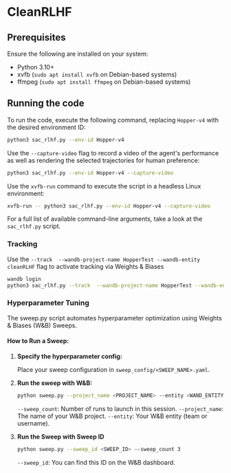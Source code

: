 # CleanRLHF

## Prerequisites

Ensure the following are installed on your system:
- Python 3.10+
- xvfb (`sudo apt install xvfb` on Debian-based systems)
- ffmpeg (`sudo apt install ffmpeg` on Debian-based systems)

## Running the code

To run the code, execute the following command, replacing `Hopper-v4` with the desired environment ID:

```bash
python3 sac_rlhf.py --env-id Hopper-v4
```

Use the `--capture-video` flag to record a video of the agent's performance as well as rendering 
the selected trajectories for human preference:

```bash
python3 sac_rlhf.py --env-id Hopper-v4 --capture-video
```

Use the `xvfb-run` command to execute the script in a headless Linux environment:

```bash
xvfb-run -- python3 sac_rlhf.py --env-id Hopper-v4 --capture-video
```

For a full list of available command-line arguments, take a look at the `sac_rlhf.py` script.

### Tracking

Use the `--track  --wandb-project-name HopperTest --wandb-entity cleanRLHF` flag to activate tracking via Weights &
Biases

```bash
wandb login
python3 sac_rlhf.py --track  --wandb-project-name HopperTest --wandb-entity cleanRLHF
```

### Hyperparameter Tuning

The sweep.py script automates hyperparameter optimization using Weights & Biases (W&B) Sweeps. 

#### How to Run a Sweep:
1. **Specify the hyperparameter config:**

   Place your sweep configuration in `sweep_config/<SWEEP_NAME>.yaml`.


2. **Run the sweep with W&B:**

   ```bash
   python sweep.py --project_name <PROJECT_NAME> --entity <WAND_ENTITY> --sweep_count 3 --config_filename ./sweep_config/<SWEEP_NAME>.yaml
   ```
   `--sweep_count`:  Number of runs to launch in this session.
   `--project_name`: The name of your W&B project.
    `--entity`: Your W&B entity (team or username).


3. **Run the Sweep with Sweep ID**

    ```bash
   python sweep.py --sweep_id <SWEEP_ID> --sweep_count 3 
   ```
    `--sweep_id`:  You can find this ID on the W&B dashboard.